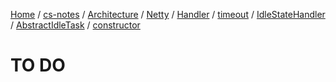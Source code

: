 [Home](https://mengxianbin.github.io) /
[cs-notes](https://mengxianbin.github.io/cs-notes/site) /
[Architecture](https://mengxianbin.github.io/cs-notes/site/Architecture) /
[Netty](https://mengxianbin.github.io/cs-notes/site/Architecture/Netty) /
[Handler](https://mengxianbin.github.io/cs-notes/site/Architecture/Netty/Handler) /
[timeout](https://mengxianbin.github.io/cs-notes/site/Architecture/Netty/Handler/timeout) /
[IdleStateHandler](https://mengxianbin.github.io/cs-notes/site/Architecture/Netty/Handler/timeout/IdleStateHandler) /
[AbstractIdleTask](https://mengxianbin.github.io/cs-notes/site/Architecture/Netty/Handler/timeout/IdleStateHandler/AbstractIdleTask) /
[constructor](https://mengxianbin.github.io/cs-notes/site/Architecture/Netty/Handler/timeout/IdleStateHandler/AbstractIdleTask/constructor)

# TO DO
